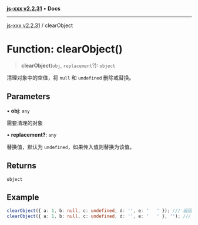 [**js-xxx v2.2.31**](../README.md) • **Docs**

***

[js-xxx v2.2.31](../README.md) / clearObject

# Function: clearObject()

> **clearObject**(`obj`, `replacement`?): `object`

清理对象中的空值，将 `null` 和 `undefined` 删除或替换。

## Parameters

• **obj**: `any`

需要清理的对象

• **replacement?**: `any`

替换值，默认为 `undefined`，如果传入值则替换为该值。

## Returns

`object`

## Example

```ts
clearObject({ a: 1, b: null, c: undefined, d: '', e: '   ' }); /// 返回: { a: 1 }
clearObject({ a: 1, b: null, c: undefined, d: '', e: '   ' }, ''); /// 返回: { a: 1, b: '', c: '', d: '', e: '' }
```
